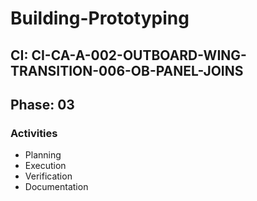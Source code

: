 # Building-Prototyping

## CI: CI-CA-A-002-OUTBOARD-WING-TRANSITION-006-OB-PANEL-JOINS
## Phase: 03

### Activities
- Planning
- Execution
- Verification
- Documentation
